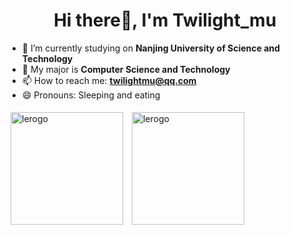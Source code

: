 <h1 align="center">Hi there👋, I'm Twilight_mu</h1>

- 🔭 I’m currently studying on <b>Nanjing University of Science and Technology</b>
- 🌱 My major is <b>Computer Science and Technology</b>
- 📫 How to reach me: **twilightmu@qq.com**
- 😄 Pronouns: Sleeping and eating 

<a href="https://github.com/twilight-mu">
<img align="center" src="https://github-readme-stats.vercel.app/api?username=twilight-mu&show_icons=true&locale=en" alt="lerogo" height="180" style="margin: 5px; margin-bottom: 20px;" /></a>
<a href="https://github.com/twilight-mu">
<img align="center" src="https://github-readme-stats.vercel.app/api/top-langs/?username=twilight-mu&layout=compact&langs_count=20&locale=en" alt="lerogo" height="180"  style="margin: 5px; margin-bottom: 20px;"/>
</a>
